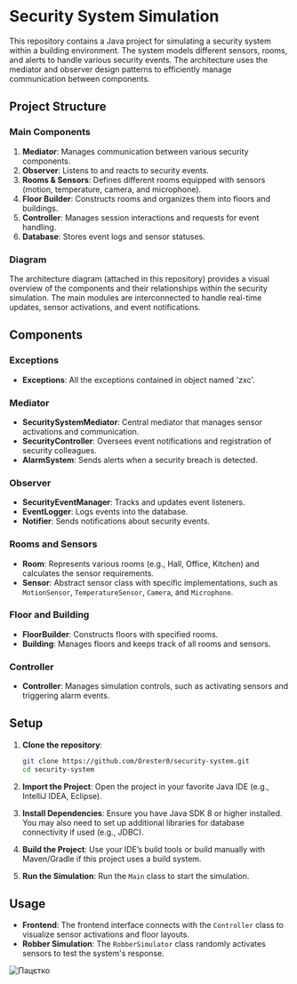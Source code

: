 

# Security System Simulation

This repository contains a Java project for simulating a security system within a building environment. 
The system models different sensors, rooms, and alerts to handle various security events. 
The architecture uses the mediator and observer design patterns to efficiently manage communication between components.

## Project Structure

### Main Components
1. **Mediator**: Manages communication between various security components.
2. **Observer**: Listens to and reacts to security events.
3. **Rooms & Sensors**: Defines different rooms equipped with sensors (motion, temperature, camera, and microphone).
4. **Floor Builder**: Constructs rooms and organizes them into floors and buildings.
5. **Controller**: Manages session interactions and requests for event handling.
6. **Database**: Stores event logs and sensor statuses.

### Diagram
The architecture diagram (attached in this repository) provides a visual overview of the components and their relationships within the security simulation. The main modules are interconnected to handle real-time updates, sensor activations, and event notifications.

## Components

### Exceptions
- **Exceptions**: All the exceptions contained in object named 'zxc'.

### Mediator
- **SecuritySystemMediator**: Central mediator that manages sensor activations and communication.
- **SecurityController**: Oversees event notifications and registration of security colleagues.
- **AlarmSystem**: Sends alerts when a security breach is detected.

### Observer
- **SecurityEventManager**: Tracks and updates event listeners.
- **EventLogger**: Logs events into the database.
- **Notifier**: Sends notifications about security events.

### Rooms and Sensors
- **Room**: Represents various rooms (e.g., Hall, Office, Kitchen) and calculates the sensor requirements.
- **Sensor**: Abstract sensor class with specific implementations, such as `MotionSensor`, `TemperatureSensor`, `Camera`, and `Microphone`.

### Floor and Building
- **FloorBuilder**: Constructs floors with specified rooms.
- **Building**: Manages floors and keeps track of all rooms and sensors.

### Controller
- **Controller**: Manages simulation controls, such as activating sensors and triggering alarm events.

## Setup

1. **Clone the repository**:
    ```bash
    git clone https://github.com/Orester0/security-system.git
    cd security-system
    ```

2. **Import the Project**:
   Open the project in your favorite Java IDE (e.g., IntelliJ IDEA, Eclipse).

3. **Install Dependencies**:
   Ensure you have Java SDK 8 or higher installed. You may also need to set up additional libraries for database connectivity if used (e.g., JDBC).

4. **Build the Project**:
   Use your IDE’s build tools or build manually with Maven/Gradle if this project uses a build system.

5. **Run the Simulation**:
   Run the `Main` class to start the simulation.

## Usage

- **Frontend**: The frontend interface connects with the `Controller` class to visualize sensor activations and floor layouts.
- **Robber Simulation**: The `RobberSimulator` class randomly activates sensors to test the system's response.


![Пацєтко](https://static26.tgcnt.ru/posts/_0/03/03c49d854573fcb43320964f39b7e047.jpg)
